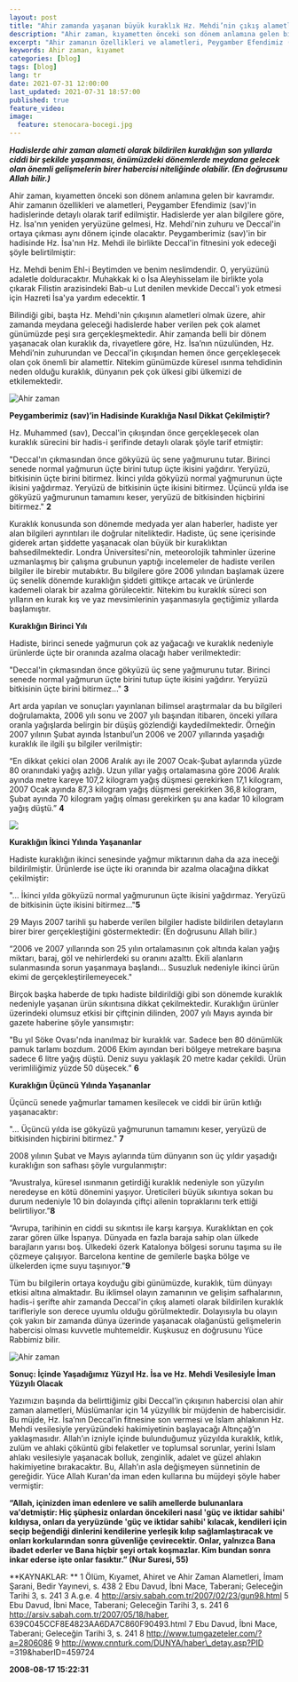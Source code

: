 ```yaml
---
layout: post
title: "Ahir zamanda yaşanan büyük kuraklık Hz. Mehdi’nin çıkış alametlerinden biridir"
description: "Ahir zaman, kıyametten önceki son dönem anlamına gelen bir kavramdır."
excerpt: "Ahir zamanın özellikleri ve alametleri, Peygamber Efendimiz (sav)'in hadislerinde detaylı olarak tarif edilmiştir."
keywords: Ahir zaman, kıyamet
categories: [blog]
tags: [blog]
lang: tr
date: 2021-07-31 12:00:00
last_updated: 2021-07-31 18:57:00
published: true
feature_video: 
image:
  feature: stenocara-bocegi.jpg
---
```



**_Hadislerde ahir zaman alameti olarak bildirilen kuraklığın son yıllarda ciddi bir şekilde yaşanması, önümüzdeki dönemlerde meydana gelecek olan önemli gelişmelerin birer habercisi niteliğinde olabilir. (En doğrusunu Allah bilir.)_**

Ahir zaman, kıyametten önceki son dönem anlamına gelen bir kavramdır. Ahir zamanın özellikleri ve alametleri, Peygamber Efendimiz (sav)'in hadislerinde detaylı olarak tarif edilmiştir. Hadislerde yer alan bilgilere göre, Hz. İsa'nın yeniden yeryüzüne gelmesi, Hz. Mehdi'nin zuhuru ve Deccal'in ortaya çıkması aynı dönem içinde olacaktır. Peygamberimiz (sav)'in bir hadisinde Hz. İsa'nın Hz. Mehdi ile birlikte Deccal'in fitnesini yok edeceği şöyle belirtilmiştir:

Hz. Mehdi benim Ehl-i Beytimden ve benim neslimdendir. O, yeryüzünü adaletle dolduracaktır. Muhakkak ki o İsa Aleyhisselam ile birlikte yola çıkarak Filistin arazisindeki Bab-u Lut denilen mevkide Deccal'i yok etmesi için Hazreti İsa'ya yardım edecektir. **1**

Bilindiği gibi, başta Hz. Mehdi'nin çıkışının alametleri olmak üzere, ahir zamanda meydana geleceği hadislerde haber verilen pek çok alamet günümüzde peşi sıra gerçekleşmektedir. Ahir zamanda belli bir dönem yaşanacak olan kuraklık da, rivayetlere göre, Hz. İsa’nın nüzulünden, Hz. Mehdi’nin zuhurundan ve Deccal'in çıkışından hemen önce gerçekleşecek olan çok önemli bir alamettir. Nitekim günümüzde küresel ısınma tehdidinin neden olduğu kuraklık, dünyanın pek çok ülkesi gibi ülkemizi de etkilemektedir.

![Ahir zaman](/images/R0056.jpg "Ahir zaman")

**Peygamberimiz (sav)’in Hadisinde Kuraklığa Nasıl Dikkat Çekilmiştir?**

Hz. Muhammed (sav), Deccal'in çıkışından önce gerçekleşecek olan kuraklık sürecini bir hadis-i şerifinde detaylı olarak şöyle tarif etmiştir:

"Deccal'ın çıkmasından önce gökyüzü üç sene yağmurunu tutar. Birinci senede normal yağmurun üçte birini tutup üçte ikisini yağdırır. Yeryüzü, bitkisinin üçte birini bitirmez. İkinci yılda gökyüzü normal yağmurunun üçte ikisini yağdırmaz. Yeryüzü de bitkisinin üçte ikisini bitirmez. Üçüncü yılda ise gökyüzü yağmurunun tamamını keser, yeryüzü de bitkisinden hiçbirini bitirmez." **2**

Kuraklık konusunda son dönemde medyada yer alan haberler, hadiste yer alan bilgileri ayrıntıları ile doğrular niteliktedir. Hadiste, üç sene içerisinde giderek artan şiddette yaşanacak olan büyük bir kuraklıktan bahsedilmektedir. Londra Üniversitesi'nin, meteorolojik tahminler üzerine uzmanlaşmış bir çalışma grubunun yaptığı incelemeler de hadiste verilen bilgiler ile birebir mutabıktır. Bu bilgilere göre 2006 yılından başlamak üzere üç senelik dönemde kuraklığın şiddeti gittikçe artacak ve ürünlerde kademeli olarak bir azalma görülecektir. Nitekim bu kuraklık süreci son yılların en kurak kış ve yaz mevsimlerinin yaşanmasıyla geçtiğimiz yıllarda başlamıştır.

**Kuraklığın Birinci Yılı**

Hadiste, birinci senede yağmurun çok az yağacağı ve kuraklık nedeniyle ürünlerde üçte bir oranında azalma olacağı haber verilmektedir:

"Deccal'in çıkmasından önce gökyüzü üç sene yağmurunu tutar. Birinci senede normal yağmurun üçte birini tutup üçte ikisini yağdırır. Yeryüzü bitkisinin üçte birini bitirmez..." **3**

Art arda yapılan ve sonuçları yayınlanan bilimsel araştırmalar da bu bilgileri doğrulamakta, 2006 yılı sonu ve 2007 yılı başından itibaren, önceki yıllara oranla yağışlarda belirgin bir düşüş gözlendiği kaydedilmektedir. Örneğin 2007 yılının Şubat ayında İstanbul’un 2006 ve 2007 yıllarında yaşadığı kuraklık ile ilgili şu bilgiler verilmiştir:

“En dikkat çekici olan 2006 Aralık ayı ile 2007 Ocak-Şubat aylarında yüzde 80 oranındaki yağış azlığı. Uzun yıllar yağış ortalamasına göre 2006 Aralık ayında metre kareye 107,2 kilogram yağış düşmesi gerekirken 17,1 kilogram, 2007 Ocak ayında 87,3 kilogram yağış düşmesi gerekirken 36,8 kilogram, Şubat ayında 70 kilogram yağış olması gerekirken şu ana kadar 10 kilogram yağış düştü.” **4**

![](/images/R0058.jpg)


**Kuraklığın İkinci Yılında Yaşananlar**

Hadiste kuraklığın ikinci senesinde yağmur miktarının daha da aza ineceği bildirilmiştir. Ürünlerde ise üçte iki oranında bir azalma olacağına dikkat çekilmiştir:

"... İkinci yılda gökyüzü normal yağmurunun üçte ikisini yağdırmaz. Yeryüzü de bitkisinin üçte ikisini bitirmez..."**5**

29 Mayıs 2007 tarihli şu haberde verilen bilgiler hadiste bildirilen detayların birer birer gerçekleştiğini göstermektedir: (En doğrusunu Allah bilir.)

“2006 ve 2007 yıllarında son 25 yılın ortalamasının çok altında kalan yağış miktarı, baraj, göl ve nehirlerdeki su oranını azalttı. Ekili alanların sulanmasında sorun yaşanmaya başlandı... Susuzluk nedeniyle ikinci ürün ekimi de gerçekleştirilemeyecek."

Birçok başka haberde de tıpkı hadiste bildirildiği gibi son dönemde kuraklık nedeniyle yaşanan ürün sıkıntısına dikkat çekilmektedir. Kuraklığın ürünler üzerindeki olumsuz etkisi bir çiftçinin dilinden, 2007 yılı Mayıs ayında bir gazete haberine şöyle yansımıştır:

"Bu yıl Söke Ovası'nda inanılmaz bir kuraklık var. Sadece ben 80 dönümlük pamuk tarlamı bozdum. 2006 Ekim ayından beri bölgeye metrekare başına sadece 6 litre yağış düştü. Deniz suyu yaklaşık 20 metre kadar çekildi. Ürün verimliliğimiz yüzde 50 düşecek.” **6**

**Kuraklığın Üçüncü Yılında Yaşananlar**

Üçüncü senede yağmurlar tamamen kesilecek ve ciddi bir ürün kıtlığı yaşanacaktır:

"... Üçüncü yılda ise gökyüzü yağmurunun tamamını keser, yeryüzü de bitkisinden hiçbirini bitirmez." **7**

2008 yılının Şubat ve Mayıs aylarında tüm dünyanın son üç yıldır yaşadığı kuraklığın son safhası şöyle vurgulanmıştır:

“Avustralya, küresel ısınmanın getirdiği kuraklık nedeniyle son yüzyılın neredeyse en kötü dönemini yaşıyor. Üreticileri büyük sıkıntıya sokan bu durum nedeniyle 10 bin dolayında çiftçi ailenin topraklarını terk ettiği belirtiliyor.”**8**

“Avrupa, tarihinin en ciddi su sıkıntısı ile karşı karşıya. Kuraklıktan en çok zarar gören ülke İspanya. Dünyada en fazla baraja sahip olan ülkede barajların yarısı boş. Ülkedeki özerk Katalonya bölgesi sorunu taşıma su ile çözmeye çalışıyor. Barcelona kentine de gemilerle başka bölge ve ülkelerden içme suyu taşınıyor.”**9**

Tüm bu bilgilerin ortaya koyduğu gibi günümüzde, kuraklık, tüm dünyayı etkisi altına almaktadır. Bu iklimsel olayın zamanının ve gelişim safhalarının, hadis-i şerifte ahir zamanda Deccal'in çıkış alameti olarak bildirilen kuraklık tarifleriyle son derece uyumlu olduğu görülmektedir. Dolayısıyla bu olayın çok yakın bir zamanda dünya üzerinde yaşanacak olağanüstü gelişmelerin habercisi olması kuvvetle muhtemeldir. Kuşkusuz en doğrusunu Yüce Rabbimiz bilir.

![Ahir zaman](/images/R0057.jpg "Ahir zaman")

**Sonuç: İçinde Yaşadığımız Yüzyıl Hz. İsa ve Hz. Mehdi Vesilesiyle İman Yüzyılı Olacak**

Yazımızın başında da belirttiğimiz gibi Deccal’in çıkışının habercisi olan ahir zaman alametleri, Müslümanlar için 14 yüzyıllık bir müjdenin de habercisidir. Bu müjde, Hz. İsa’nın Deccal’in fitnesine son vermesi ve İslam ahlakının Hz. Mehdi vesilesiyle yeryüzündeki hakimiyetinin başlayacağı Altınçağ’ın yaklaşmasıdır. Allah’ın izniyle içinde bulunduğumuz yüzyılda kuraklık, kıtlık, zulüm ve ahlaki çöküntü gibi felaketler ve toplumsal sorunlar, yerini İslam ahlakı vesilesiyle yaşanacak bolluk, zenginlik, adalet ve güzel ahlakın hakimiyetine bırakacaktır. Bu, Allah’ın asla değişmeyen sünnetinin de gereğidir. Yüce Allah Kuran'da iman eden kullarına bu müjdeyi şöyle haber vermiştir:

**“Allah, içinizden iman edenlere ve salih amellerde bulunanlara va'detmiştir: Hiç şüphesiz onlardan öncekileri nasıl 'güç ve iktidar sahibi' kıldıysa, onları da yeryüzünde 'güç ve iktidar sahibi' kılacak, kendileri için seçip beğendiği dinlerini kendilerine yerleşik kılıp sağlamlaştıracak ve onları korkularından sonra güvenliğe çevirecektir. Onlar, yalnızca Bana ibadet ederler ve Bana hiçbir şeyi ortak koşmazlar. Kim bundan sonra inkar ederse işte onlar fasıktır.” (Nur Suresi, 55)**

**KAYNAKLAR: 
** 
1 Ölüm, Kıyamet, Ahiret ve Ahir Zaman Alametleri, İmam Şarani, Bedir Yayınevi, s. 438 
2 Ebu Davud, İbni Mace, Taberani; Geleceğin Tarihi 3, s. 241 
3 A.g.e. 
4 http://arsiv.sabah.com.tr/2007/02/23/gun98.html 
5 Ebu Davud, İbni Mace, Taberani; Geleceğin Tarihi 3, s. 241 
6 http://arsiv.sabah.com.tr/2007/05/18/haber, 639C045CCF8E4823AA6DA7C860F90493.html 
7 Ebu Davud, İbni Mace, Taberani; Geleceğin Tarihi 3, s. 241 
8 http://www.tumgazeteler.com/?a=2806086 
9 http://www.cnnturk.com/DUNYA/haber\_detay.asp?PID =319&haberID=459724 

**2008-08-17 15:22:31**
